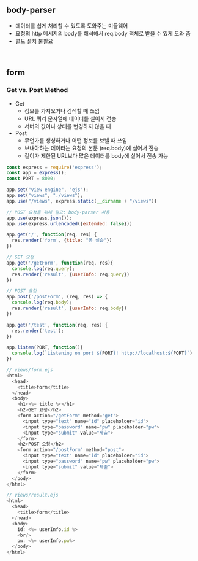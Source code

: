 ## body-parser
- 데이터를 쉽게 처리할 수 있도록 도와주는 미들웨어
- 요청의 http 메시지의 body를 해석해서 req.body 객체로 받을 수 있게 도와 줌
- 별도 설치 불필요
<br/>

## form
### Get vs. Post Method
- Get
  - 정보를 가져오거나 검색할 때 쓰임
  - URL 쿼리 문자열에 데이터를 실어서 전송
  - 서버의 값이나 상태를 변경하지 않을 때 
- Post
  - 무언가를 생성하거나 어떤 정보를 보낼 때 쓰임
  - 보내야하는 데이터는 요청의 본문 (req.body)에 실어서 전송
  - 길이가 제한된 URL보다 많은 데이터를 body에 실어서 전송 가능
```javascript
const express = require('express');
const app = express();
const PORT = 8000;

app.set("view engine", "ejs");
app.set("views", "./views");
app.use("/views", express.static(__dirname + "/views"))

// POST 요청을 위해 필요: body-parser 사용
app.use(express.json());
app.use(express.urlencoded({extended: false}))

app.get('/', function(req, res) {
  res.render('form', {title: "폼 실습"})
})

// GET 요청
app.get('/getForm', function(req, res){
  console.log(req.query);
  res.render('result', {userInfo: req.query})
})

// POST 요청
app.post('/postForm', (req, res) => {
  console.log(req.body);
  res.render('result', {userInfo: req.body})
})

app.get('/test', function(req, res) {
  res.render('test');
})

app.listen(PORT, function(){
  console.log(`Listening on port ${PORT}! http://localhost:${PORT}`)
})
```
```javascript
// views/form.ejs
<html>
  <head>
    <title>form</title>
  </head>
  <body>
    <h1><%= title %></h1>
    <h2>GET 요청</h2>
    <form action="/getForm" method="get">
      <input type="text" name="id" placeholder="id">
      <input type="password" name="pw" placeholder="pw">
      <input type="submit" value="제출">
    </form>
    <h2>POST 요청</h2>
    <form action="/postForm" method="post">
      <input type="text" name="id" placeholder="id">
      <input type="password" name="pw" placeholder="pw">
      <input type="submit" value="제출">
    </form>
  </body>
</html>
```
```javascript
// views/result.ejs
<html>
  <head>
    <title>form</title>
  </head>
  <body>
    id: <%= userInfo.id %>
    <br/>
    pw: <%= userInfo.pw%>
  </body>
</html>
```
